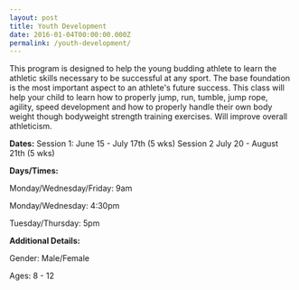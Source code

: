 ```yaml
---
layout: post
title: Youth Development
date: 2016-01-04T00:00:00.000Z
permalink: /youth-development/
---
```


This program is designed to help the young budding athlete to learn the athletic skills necessary to be successful at any sport. The base foundation is the most important aspect to an athlete's future success. This class will help your child to learn how to properly jump, run, tumble, jump rope, agility, speed development and how to properly handle their own body weight though bodyweight strength training exercises. Will improve overall athleticism.

**Dates:**
Session 1: June 15 - July 17th (5 wks)
Session 2 July 20 - August 21th (5 wks)

**Days/Times:**

Monday/Wednesday/Friday: 9am

Monday/Wednesday: 4:30pm

Tuesday/Thursday: 5pm

**Additional Details:**

Gender: Male/Female

Ages: 8 - 12